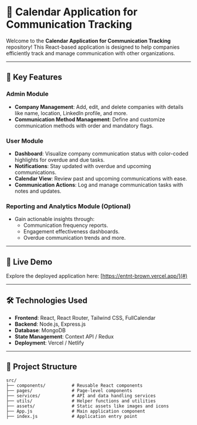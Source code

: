 # 📅 Calendar Application for Communication Tracking

Welcome to the **Calendar Application for Communication Tracking** repository! This React-based application is designed to help companies efficiently track and manage communication with other organizations. 

---

## 🌟 Key Features

### Admin Module
- **Company Management**: Add, edit, and delete companies with details like name, location, LinkedIn profile, and more.
- **Communication Method Management**: Define and customize communication methods with order and mandatory flags.

### User Module
- **Dashboard**: Visualize company communication status with color-coded highlights for overdue and due tasks.
- **Notifications**: Stay updated with overdue and upcoming communications.
- **Calendar View**: Review past and upcoming communications with ease.
- **Communication Actions**: Log and manage communication tasks with notes and updates.

### Reporting and Analytics Module (Optional)
- Gain actionable insights through:
  - Communication frequency reports.
  - Engagement effectiveness dashboards.
  - Overdue communication trends and more.

---

## 🚀 Live Demo
Explore the deployed application here: [https://entnt-brown.vercel.app/](#)  

---

## 🛠️ Technologies Used

- **Frontend**: React, React Router, Tailwind CSS, FullCalendar  
- **Backend**: Node.js, Express.js  
- **Database**: MongoDB  
- **State Management**: Context API / Redux  
- **Deployment**: Vercel / Netlify  

---

## 📂 Project Structure

```plaintext
src/
├── components/          # Reusable React components
├── pages/               # Page-level components
├── services/            # API and data handling services
├── utils/               # Helper functions and utilities
├── assets/              # Static assets like images and icons
├── App.js               # Main application component
├── index.js             # Application entry point

